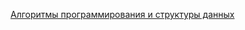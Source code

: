 [Алгоритмы программирования и структуры данных](https://courses.openedu.ru/courses/course-v1:ITMOUniversity+PADS+fall_2017/courseware)
